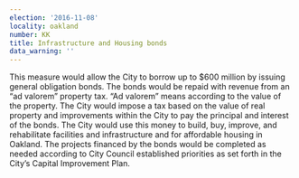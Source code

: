 ```yaml
---
election: '2016-11-08'
locality: oakland
number: KK
title: Infrastructure and Housing bonds
data_warning: ''
---
```

This measure would allow the City to borrow up to $600 million by issuing general obligation bonds. The bonds would be repaid with revenue from an “ad valorem” property tax. “Ad valorem” means according to the value of the property. The City would impose a tax based on the value of real property and improvements within the City to pay the principal and interest of the bonds. The City would use this money to build, buy, improve, and rehabilitate facilities and infrastructure and for affordable housing in Oakland. The projects financed by the bonds would be completed as needed according to City Council established priorities as set forth in the City’s Capital Improvement Plan.
